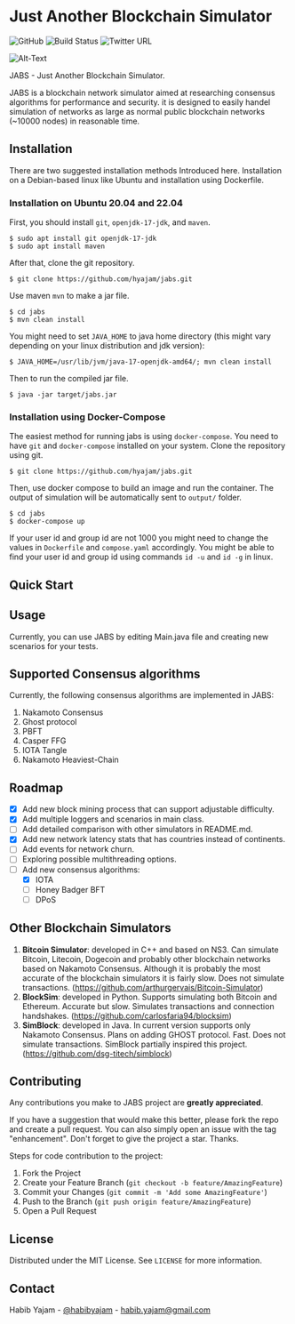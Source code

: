 # Just Another Blockchain Simulator #

![GitHub](https://img.shields.io/github/license/hyajam/jabs)
![Build Status](https://travis-ci.com/hyajam/jabs.svg?branch=objectifiedNetworkAndSimulator)
![Twitter URL](https://img.shields.io/twitter/url?style=social&url=https%3A%2F%2Ftwitter.com%2Fhabibyajam)

![Alt-Text](https://raw.githubusercontent.com/hyajam/jabs/objectifiedNetworkAndSimulator/img/Jabs-logo.png)

JABS - Just Another Blockchain Simulator.

JABS is a blockchain network simulator aimed at researching consensus 
algorithms for performance and security. it is designed to easily handel
simulation of networks as large as normal public blockchain networks 
(~10000 nodes) in reasonable time.


## Installation ##
There are two suggested installation methods Introduced here.
Installation on a Debian-based linux like Ubuntu and
installation using Dockerfile.

### Installation on Ubuntu 20.04 and 22.04 ### 

First, you should install `git`,  `openjdk-17-jdk`, and `maven`.

```shell script
$ sudo apt install git openjdk-17-jdk
$ sudo apt install maven
```

After that, clone the git repository.
```shell script
$ git clone https://github.com/hyajam/jabs.git
```

Use maven `mvn` to make a jar file.
```shell script
$ cd jabs
$ mvn clean install
```

You might need to set `JAVA_HOME` to java home directory (this 
might vary depending on your linux distribution and jdk version):

```shell
$ JAVA_HOME=/usr/lib/jvm/java-17-openjdk-amd64/; mvn clean install
```

Then to run the compiled jar file.

```shell script
$ java -jar target/jabs.jar
```

### Installation using Docker-Compose ###
The easiest method for running jabs is using ```docker-compose```. You need
to have ```git``` and ```docker-compose``` installed on your system. Clone 
the repository using git.
```shell script
$ git clone https://github.com/hyajam/jabs.git
```

Then, use docker compose to build an image and run the container. The output 
of simulation will be automatically sent to ```output/``` folder.
```shell script
$ cd jabs
$ docker-compose up
```

If your user id and group id are not 1000 you might need to change the 
values in `Dockerfile` and `compose.yaml` accordingly. You might be able to
find your user id and group id using commands `id -u` and `id -g` in linux.

## Quick Start ##



## Usage ##
Currently, you can use JABS by editing Main.java file and creating new scenarios for your tests.


## Supported Consensus algorithms ##
Currently, the following consensus algorithms are implemented in JABS: 
 1. Nakamoto Consensus
 2. Ghost protocol
 3. PBFT
 4. Casper FFG
 5. IOTA Tangle
 6. Nakamoto Heaviest-Chain

## Roadmap ##

- [x] Add new block mining process that can support adjustable difficulty.
- [x] Add multiple loggers and scenarios in main class.
- [ ] Add detailed comparison with other simulators in README.md.
- [x] Add new network latency stats that has countries instead of continents.
- [ ] Add events for network churn.
- [ ] Exploring possible multithreading options.
- [ ] Add new consensus algorithms:
    - [x] IOTA
    - [ ] Honey Badger BFT
    - [ ] DPoS

## Other Blockchain Simulators ##
 1. **Bitcoin Simulator**: developed in C++ and based on NS3. Can simulate Bitcoin, Litecoin, Dogecoin and probably other blockchain networks based on Nakamoto Consensus. Although it is probably the most accurate of the blockchain simulators it is fairly slow. Does not simulate transactions. (https://github.com/arthurgervais/Bitcoin-Simulator)
 2. **BlockSim**: developed in Python. Supports simulating both Bitcoin and Ethereum. Accurate but slow. Simulates transactions and connection handshakes. (https://github.com/carlosfaria94/blocksim)
 3. **SimBlock**: developed in Java. In current version supports only Nakamoto Consensus. Plans on adding GHOST protocol. Fast. Does not simulate transactions. SimBlock partially inspired this project. (https://github.com/dsg-titech/simblock)


## Contributing

Any contributions you make to JABS project are **greatly appreciated**.

If you have a suggestion that would make this better, please fork the repo and create a pull request. You can also simply open an issue with the tag "enhancement".
Don't forget to give the project a star. Thanks.

Steps for code contribution to the project:

 1. Fork the Project
 2. Create your Feature Branch (`git checkout -b feature/AmazingFeature`)
 3. Commit your Changes (`git commit -m 'Add some AmazingFeature'`)
 4. Push to the Branch (`git push origin feature/AmazingFeature`)
 5. Open a Pull Request


## License ##

Distributed under the MIT License. See `LICENSE` for more information.

## Contact ##

Habib Yajam - [@habibyajam](https://twitter.com/HabibYajam) - habib.yajam@gmail.com